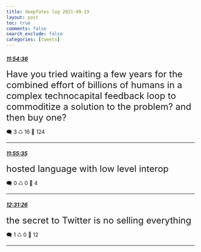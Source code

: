 ```yaml
---
title: deepfates log 2021-09-19
layout: post
toc: true
comments: false
search_exclude: false
categories: [tweets]
---
```



#### <a href = "https://twitter.com/deepfates/status/1439649137784467459">*11:54:36*</a>

<font size="5">Have you tried waiting a few years for the combined effort of billions of humans in a complex technocapital feedback loop to commoditize a solution to the problem? and then buy one?</font>



🗨️ 3 ♺ 16 🤍  124   

---
    
#### <a href = "https://twitter.com/deepfates/status/1439649385600651266">*11:55:35*</a>

<font size="5">hosted language with low level interop</font>



🗨️ 0 ♺ 0 🤍  4   

---
    
#### <a href = "https://twitter.com/deepfates/status/1439658408127369218">*12:31:26*</a>

<font size="5">the secret to Twitter is no selling everything</font>



🗨️ 1 ♺ 0 🤍  12   

---
    
            
